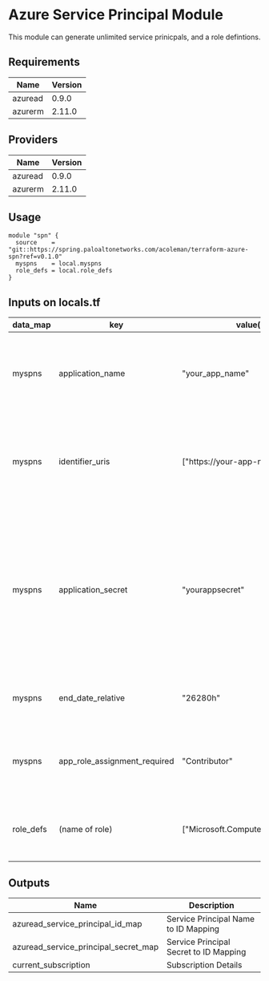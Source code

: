 # Azure Service Principal Module

This module can generate unlimited service prinicpals, and a role defintions.

## Requirements

| Name | Version |
|------|---------|
| azuread | 0.9.0 |
| azurerm | 2.11.0 |

## Providers

| Name | Version |
|------|---------|
| azuread | 0.9.0 |
| azurerm | 2.11.0 |

## Usage
````hcl-terraform
module "spn" {
  source    = "git::https://spring.paloaltonetworks.com/acoleman/terraform-azure-spn?ref=v0.1.0"
  myspns    = local.myspns
  role_defs = local.role_defs
}
````

## Inputs on locals.tf

| data_map | key | value(example)| type | required? |description|
|----------|-----|---------------|------|-----------|-----------|
| myspns |application_name | "your_app_name" |string | yes| This is the service principal application name you are choosing to set|
| myspns |identifier_uris | ["https://your-app-name"]|list(string) | yes | This is the SPN URI, you can pretty much make this what you want as long as it is unique|
| myspns |application_secret | "yourappsecret" |string | yes | This is the secret key you are setting for your SPN, think of this as a password. I suggest pulling this value dynamiically from a secrets manager like vault.|
| myspns |end_date_relative | "26280h"|string | yes | Number of hours before secret expires |
| myspns |app_role_assignment_required|"Contributor" |string | yes | This can be the built-in roles such as Contributor or a custom role name
| role_defs | (name of role) | ["Microsoft.Compute/virtualMachines/read"] | list(string) | no | Generates custom role from supplied name and permissions

## Outputs

| Name | Description |
|------|-------------|
| azuread\_service\_principal\_id\_map | Service Principal Name to ID Mapping |
| azuread\_service\_principal\_secret\_map | Service Principal Secret to ID Mapping |
| current\_subscription | Subscription Details |

